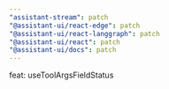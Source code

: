 ```yaml
---
"assistant-stream": patch
"@assistant-ui/react-edge": patch
"@assistant-ui/react-langgraph": patch
"@assistant-ui/react": patch
"@assistant-ui/docs": patch
---
```


feat: useToolArgsFieldStatus
